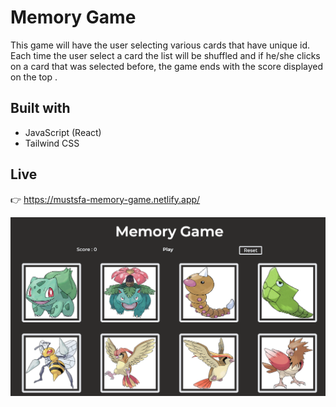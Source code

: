 # Memory Game

This game will have the user selecting various cards that have unique id.
Each time the user select a card the list will be shuffled and if he/she clicks on a card that was selected before, the game ends with the score displayed on the top .

## Built with

- JavaScript (React)
- Tailwind CSS

## Live

👉 https://mustsfa-memory-game.netlify.app/

![home-page](public/homePage.png)
